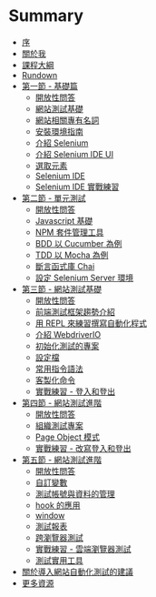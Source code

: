 # Summary

* [序](README.md)
* [關於我](promotion/about-me.md)
* [課程大綱](promotion/course/20170625/README.md)
* [Rundown](promotion/course/20170625/rundown.md)
* [第一節 - 基礎篇]()
  * [開放性問答](questions/1.md)
  * [網站測試基礎](foundation/README.md)
  * [網站相關專有名詞](foundation/terms.md)
  * [安裝環境指南](install/README.md)
  * [介紹 Selenium](selenium/README.md)
  * [介紹 Selenium IDE UI](selenium-ide/ui.md)
  * [選取元素](foundation/selector.md)
  * [Selenium IDE](selenium-ide/README.md)
  * [Selenium IDE 實戰練習](selenium-ide/ex.md)
* [第二節 - 單元測試]()
  * [開放性問答](questions/2.md)
  * [Javascript 基礎](js/README.md)
  * [NPM 套件管理工具](js/npm.md)
  * [BDD 以 Cucumber 為例](unit-test/bdd.md)
  * [TDD 以 Mocha 為例](unit-test/tdd.md)
  * [斷言函式庫 Chai](unit-test/chai.md)
  * [設定 Selenium Server 環境](selenium/selenium-server.md)
* [第三節 - 網站測試基礎](webdriverio/README.md)
  * [開放性問答](questions/3.md)
  * [前端測試框架趨勢介紹](foundation/end-to-end-testing-trend.md)
  * [用 REPL 來練習撰寫自動化程式](webdriverio/repl.md)
  * [介紹 WebdriverIO](webdriverio/README.md)
  * [初始化測試的專案](webdriverio/init.md)
  * [設定檔](webdriverio/conf.md)
  * [常用指令語法](webdriverio/commend.md)
  * [客製化命令](webdriverio/customer-commend.md)
  * [實戰練習 - 登入和登出](webdriverio/ex01.md)
* [第四節 - 網站測試進階]()
  * [開放性問答](questions/4.md)
  * [組織測試專案](webdriverio/manage.md)
  * [Page Object 模式](webdriverio/page-object.md)
  * [實戰練習 - 改寫登入和登出](webdriverio/ex02.md)
* [第五節 - 網站測試進階]()
  * [開放性問答](questions/5.md)
  * [自訂變數](webdriverio/var.md)
  * [測試帳號與資料的管理](webdriverio/data.md)
  * [hook 的應用](webdriverio/hook.md)
  * [window](webdriverio/window.md)
  * [測試報表](report/README.md)
  * [跨瀏覽器測試](cloud/cross-browser-testing.md)
  * [實戰練習 - 雲端瀏覽器測試](webdriverio/ex03.md)
  * [測試實用工具]()
* [關於導入網站自動化測試的建議](advice/README.md)
* [更多資源](resource/README.md)